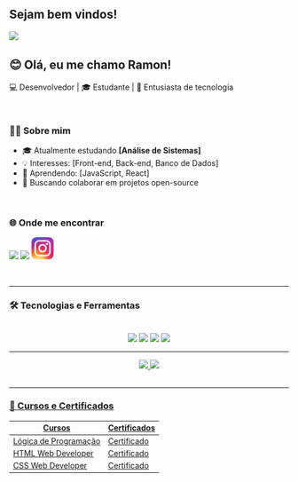 ## Sejam bem vindos!


<img src="https://encrypted-tbn0.gstatic.com/images?q=tbn:ANd9GcSs9ZxAccaSrDiXMz9g3tovqkww-G4O7YHQ3w&s"/>

<h2> 😊 Olá, eu me chamo Ramon!</h2>

<p>
  💻 Desenvolvedor | 🎓 Estudante | 🚀 Entusiasta de tecnologia
</p><br>

### 🧑‍💻 Sobre mim

- 🎓 Atualmente estudando **[Análise de Sistemas]**
- 💡 Interesses: [Front-end, Back-end, Banco de Dados]
- 🌱 Aprendendo: [JavaScript, React]
- 🤝 Buscando colaborar em projetos open-source

<br>  

### 🌐 Onde me encontrar

<a href="https://www.linkedin.com/in/ramon-rocha-0479b5235/"> <img src="https://cdn.jsdelivr.net/gh/devicons/devicon@latest/icons/linkedin/linkedin-original.svg" width="40px"/></a> <a href="https://www.facebook.com/ramon.rocha.9699">
<img src="https://cdn.jsdelivr.net/gh/devicons/devicon@latest/icons/facebook/facebook-original.svg" width="40px"></a> <a href="https://www.instagram.com/raamomm/">
<img src="https://raw.githubusercontent.com/github/explore/06c46459e7947c8a25f72798af696d66e202ac39/topics/instagram/instagram.png" width="40px"/></a>


<br>

----------------


### 🛠️ Tecnologias e Ferramentas
<br>

<div align="center">
<img src="https://cdn.jsdelivr.net/gh/devicons/devicon@latest/icons/html5/html5-original-wordmark.svg" width="80px"/> <img src="https://cdn.jsdelivr.net/gh/devicons/devicon@latest/icons/css3/css3-original-wordmark.svg" width="80px"/> <img src="https://cdn.jsdelivr.net/gh/devicons/devicon@latest/icons/javascript/javascript-original.svg" width="80px" /> <img src="https://cdn.jsdelivr.net/gh/devicons/devicon@latest/icons/react/react-original-wordmark.svg" width="80px"/>

</div>

--------------


<div align="center">
<a href="https://github.com/raamomm">
<img loading="lazy" height="180em" src="https://github-readme-stats.vercel.app/api?username=raamomm&show_icons=true&theme=merko">
<img loading="lazy" height="180em" src="https://github-readme-stats.vercel.app/api/top-langs/?username=raamomm&size_weight=0.5&count_weight=0.5&theme=merko">
</div>

<br>

------------------------

### 📝 Cursos e Certificados

| Cursos | Certificados |
| ---------- | ------------ |
| Lógica de Programação | [Certificado](https://hermes.dio.me/certificates/KG5BZKER.pdf) |
| HTML Web Developer | [Certificado](https://hermes.dio.me/certificates/W7MDEIIF.pdf) |
| CSS Web Developer | [Certificado](https://hermes.dio.me/certificates/QKFPUVKW.pdf) |



